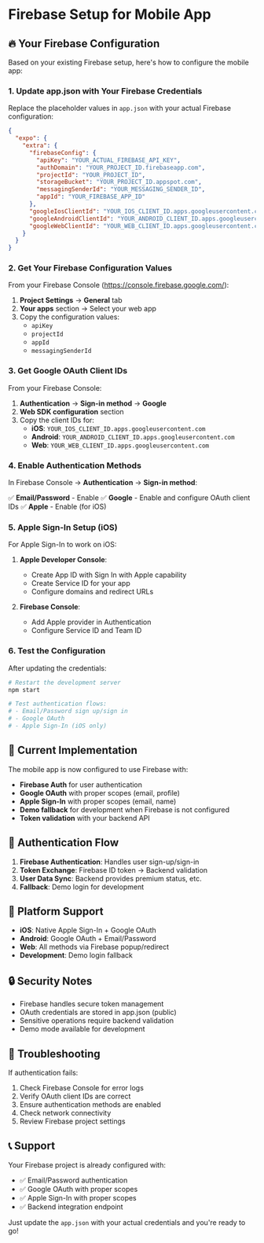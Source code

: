 # Firebase Setup for Mobile App

## 🔥 Your Firebase Configuration

Based on your existing Firebase setup, here's how to configure the mobile app:

### 1. Update app.json with Your Firebase Credentials

Replace the placeholder values in `app.json` with your actual Firebase configuration:

```json
{
  "expo": {
    "extra": {
      "firebaseConfig": {
        "apiKey": "YOUR_ACTUAL_FIREBASE_API_KEY",
        "authDomain": "YOUR_PROJECT_ID.firebaseapp.com",
        "projectId": "YOUR_PROJECT_ID",
        "storageBucket": "YOUR_PROJECT_ID.appspot.com",
        "messagingSenderId": "YOUR_MESSAGING_SENDER_ID",
        "appId": "YOUR_FIREBASE_APP_ID"
      },
      "googleIosClientId": "YOUR_IOS_CLIENT_ID.apps.googleusercontent.com",
      "googleAndroidClientId": "YOUR_ANDROID_CLIENT_ID.apps.googleusercontent.com",
      "googleWebClientId": "YOUR_WEB_CLIENT_ID.apps.googleusercontent.com"
    }
  }
}
```

### 2. Get Your Firebase Configuration Values

From your Firebase Console (https://console.firebase.google.com/):

1. **Project Settings** → **General** tab
2. **Your apps** section → Select your web app
3. Copy the configuration values:
   - `apiKey`
   - `projectId` 
   - `appId`
   - `messagingSenderId`

### 3. Get Google OAuth Client IDs

From your Firebase Console:

1. **Authentication** → **Sign-in method** → **Google**
2. **Web SDK configuration** section
3. Copy the client IDs for:
   - **iOS**: `YOUR_IOS_CLIENT_ID.apps.googleusercontent.com`
   - **Android**: `YOUR_ANDROID_CLIENT_ID.apps.googleusercontent.com`
   - **Web**: `YOUR_WEB_CLIENT_ID.apps.googleusercontent.com`

### 4. Enable Authentication Methods

In Firebase Console → **Authentication** → **Sign-in method**:

✅ **Email/Password** - Enable
✅ **Google** - Enable and configure OAuth client IDs
✅ **Apple** - Enable (for iOS)

### 5. Apple Sign-In Setup (iOS)

For Apple Sign-In to work on iOS:

1. **Apple Developer Console**:
   - Create App ID with Sign In with Apple capability
   - Create Service ID for your app
   - Configure domains and redirect URLs

2. **Firebase Console**:
   - Add Apple provider in Authentication
   - Configure Service ID and Team ID

### 6. Test the Configuration

After updating the credentials:

```bash
# Restart the development server
npm start

# Test authentication flows:
# - Email/Password sign up/sign in
# - Google OAuth
# - Apple Sign-In (iOS only)
```

## 🔧 Current Implementation

The mobile app is now configured to use Firebase with:

- **Firebase Auth** for user authentication
- **Google OAuth** with proper scopes (email, profile)
- **Apple Sign-In** with proper scopes (email, name)
- **Demo fallback** for development when Firebase is not configured
- **Token validation** with your backend API

## 🚀 Authentication Flow

1. **Firebase Authentication**: Handles user sign-up/sign-in
2. **Token Exchange**: Firebase ID token → Backend validation
3. **User Data Sync**: Backend provides premium status, etc.
4. **Fallback**: Demo login for development

## 📱 Platform Support

- **iOS**: Native Apple Sign-In + Google OAuth
- **Android**: Google OAuth + Email/Password
- **Web**: All methods via Firebase popup/redirect
- **Development**: Demo login fallback

## 🔒 Security Notes

- Firebase handles secure token management
- OAuth credentials are stored in app.json (public)
- Sensitive operations require backend validation
- Demo mode available for development

## 🐛 Troubleshooting

If authentication fails:

1. Check Firebase Console for error logs
2. Verify OAuth client IDs are correct
3. Ensure authentication methods are enabled
4. Check network connectivity
5. Review Firebase project settings

## 📞 Support

Your Firebase project is already configured with:
- ✅ Email/Password authentication
- ✅ Google OAuth with proper scopes
- ✅ Apple Sign-In with proper scopes
- ✅ Backend integration endpoint

Just update the `app.json` with your actual credentials and you're ready to go! 
